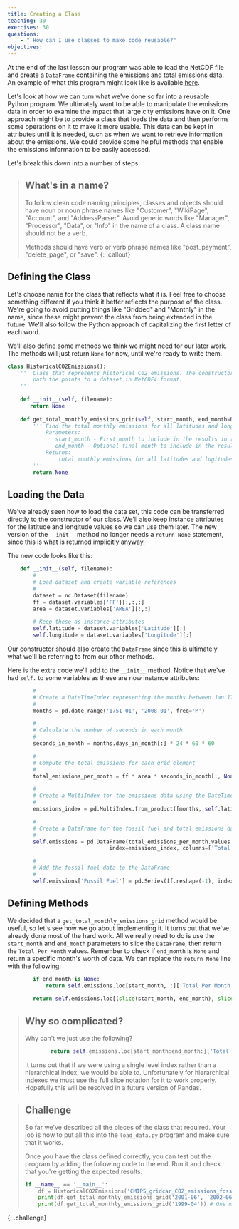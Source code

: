 ```yaml
---
title: Creating a Class
teaching: 30
exercises: 30
questions:
    - " How can I use classes to make code reusable?"
objectives:
---
```


At the end of the last lesson our program was able to load the NetCDF file and create a 
`DataFrame` containing the emissions and total emissions data. An example of what this
program might look like is available [here](../code/load_data_03.py). 

Let's look at how we can turn what we've done so far into a reusable Python program. We
ultimately want to be able to manipulate the emissions data in order to examine the impact that
large city emissions have on it. One approach might be to provide a class that loads the data and
then performs some operations on it to make it more usable. This data can be kept in attributes
until it is needed, such as when we want to retrieve information about the emissions. We could
provide some helpful methods that enable the emissions information to be easily accessed. 

Let's break this down into a number of steps.

> ## What's in a name?
>
> To follow clean code naming principles, classes and objects should have noun or noun phrase names like 
> "Customer", "WikiPage", "Account", and "AddressParser". Avoid generic words like "Manager", "Processor",
> "Data", or "Info" in the name of a class. A class name should not be a verb.
> 
> Methods should have verb or verb phrase names like "post_payment", "delete_page", or "save".
{: .callout}

## Defining the Class

Let's choose name for the class that reflects what it is. Feel free to choose something different if you think it
better reflects the purpose of the class. We're going to avoid putting things like "Gridded" and "Monthly" in the
name, since these might prevent the class from being extended in the future. We'll also follow the Python approach of capitalizing
the first letter of each word.

We'll also define some methods we think we might need for our later work. The methods will just return `None` for now, until
we're ready to write them.

```python
class HistoricalCO2Emissions():
    ''' Class that represents historical C02 emissions. The constructor expects a file name or
        path the points to a dataset in NetCDF4 format.
    '''
    
    def __init__(self, filename):
       return None
       
    def get_total_monthly_emissions_grid(self, start_month, end_month=None):
        ''' Find the total monthly emissions for all latitudes and longitudes on a grid
            Parameters:
               start_month - First month to include in the results in the format 'YYYY-MM'
               end_month - Optional final month to include in the results in the format 'YYYY-MM'
            Returns:
                total monthly emissions for all latitudes and logitudes on a grid in gC/m2/s
        '''
        return None
```

## Loading the Data

We've already seen how to load the data set, this code can be transferred directly to the constructor of our class.
We'll also keep instance attributes for the latitude and longitude values so we can use them later.
The new version of the `__init__` method no longer needs a `return None` statement, since this is what
is returned implicitly anyway.

The new code looks like this:

```python
    def __init__(self, filename):
        #
        # Load dataset and create variable references
        #
        dataset = nc.Dataset(filename)
        ff = dataset.variables['FF'][:,:,:]
        area = dataset.variables['AREA'][:,:]
        
        # Keep these as instance attributes
        self.latitude = dataset.variables['Latitude'][:]
        self.longitude = dataset.variables['Longitude'][:]
```

Our constructor should also create the `DataFrame` since this is ultimately what we'll be referring to
from our other methods. 

Here is the extra code we'll add to the `__init__` method. Notice that we've had `self.` to some variables
as these are now instance attributes:

```python
        #
        # Create a DateTimeIndex representing the months between Jan 1751 and  Dec 2007
        #
        months = pd.date_range('1751-01', '2008-01', freq='M') 

        # 
        # Calculate the number of seconds in each month
        #
        seconds_in_month = months.days_in_month[:] * 24 * 60 * 60

        # 
        # Compute the total emissions for each grid element
        #
        total_emissions_per_month = ff * area * seconds_in_month[:, None, None]

        #
        # Create a MultiIndex for the emissions data using the DateTimeIndex and lat/lon values
        #
        emissions_index = pd.MultiIndex.from_product([months, self.latitude, self.longitude], names=['Month', 'Latitude', 'Longitude'])

        #
        # Create a DataFrame for the fossil fuel and total emissions data 
        #
        self.emissions = pd.DataFrame(total_emissions_per_month.values.reshape(-1), 
                                index=emissions_index, columns=['Total Per Month'])

        #
        # Add the fossil fuel data to the DataFrame
        #
        self.emissions['Fossil Fuel'] = pd.Series(ff.reshape(-1), index=emissions_index)
```

## Defining Methods

We decided that a `get_total_monthly_emissions_grid` method would be useful, so let's see how we go about implementing it. It turns out
that we've already done most of the hard work. All we really need to do is use the `start_month` and `end_month` parameters to slice
the `DataFrame`, then return the `Total Per Month` values. Remember to check if `end_month` is `None` and return a specific month's worth
of data. We can replace the `return None` line with the following:

```python
        if end_month is None:
            return self.emissions.loc[start_month, :]['Total Per Month']
           
        return self.emissions.loc[(slice(start_month, end_month), slice(None), slice(None)), :]['Total Per Month']
```

> ## Why so complicated?
>
> Why can't we just use the following?
>
> ```python
>         return self.emissions.loc[start_month:end_month:]['Total Per Month']
> ```
>
> It turns out that if we were using a single level index rather than a hierarchical index, we would be
> able to. Unfortunately for hierarchical indexes we must use the full slice notation for it to
> work properly. Hopefully this will be resolved in a future version of Pandas.

> ## Challenge
> 
> So far we've described all the pieces of the class that required. Your job is now to put all this
> into the `load_data.py` program and make sure that it works.
>
> Once you have the class defined correctly, you can test out the program by adding the following
> code to the end. Run it and check that you're getting the expected results.
>
> ```python
> if __name__ == '__main__':
>     df = HistoricalCO2Emissions('CMIP5_gridcar_CO2_emissions_fossil_fuel_Andres_1751-2007_monthly_SC_mask11.nc')
>     print(df.get_total_monthly_emissions_grid('2001-06', '2002-06')) # One year's data
>     print(df.get_total_monthly_emissions_grid('1999-04')) # One month's data
{: .challenge}

      